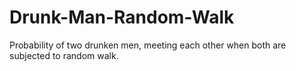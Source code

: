 # Drunk-Man-Random-Walk
Probability of two drunken men, meeting each other when both are subjected to random walk.
